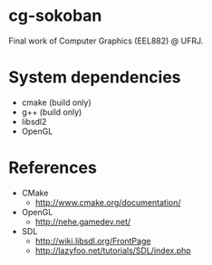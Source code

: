 cg-sokoban
==========

Final work of Computer Graphics (EEL882) @ UFRJ.


System dependencies
====================

- cmake (build only)
- g++ (build only)
- libsdl2
- OpenGL


References
===========

- CMake
  - http://www.cmake.org/documentation/
- OpenGL
  - http://nehe.gamedev.net/
- SDL
  - http://wiki.libsdl.org/FrontPage
  - http://lazyfoo.net/tutorials/SDL/index.php
